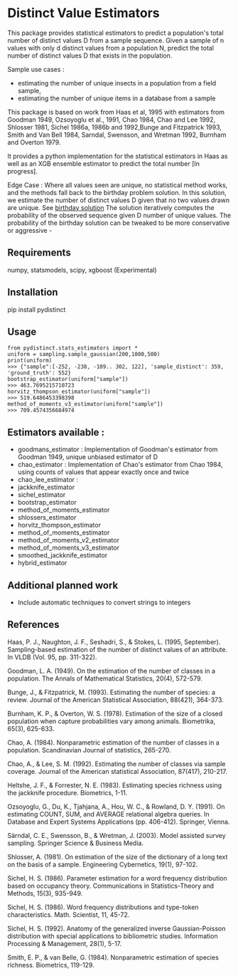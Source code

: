 # Distinct Value Estimators

This package provides statistical estimators to predict a population's total number of distinct values D from a sample sequence. Given a sample of n values with only d distinct values from a population N, predict the total number of distinct values D that exists in the population.

Sample use cases :
* estimating the number of unique insects in a population from a field sample,
* estimating the number of unique items in a database from a sample 

This package is based on work from Haas et al, 1995 with estimators from Goodman 1949, Ozsoyoglu et al., 1991, Chao 1984, Chao and Lee 1992, Shlosser 1981, Sichel 1986a, 1986b and 1992,Bunge and Fitzpatrick 1993, Smith and Van Bell 1984, Sarndal,
Swensson, and Wretman 1992, Burnham and Overton 1979.
 
It provides a python implementation for the statistical estimators in Haas as well as an XGB ensemble estimator to predict the total number [In progress].

Edge Case : Where all values seen are unique, no statistical method works, and the methods fall back to the birthday problem solution. In this solution, we estimate the number of distinct values D given that no two values drawn are unique.
See [birthday solution](https://en.wikipedia.org/wiki/Birthday_problem)
The solution iteratively computes the probability of the observed sequence given D number of unique values. The probability of the birthday solution can be tweaked to be more conservative or aggressive -

## Requirements

numpy, statsmodels, scipy, xgboost (Experimental)

## Installation

pip install pydistinct

## Usage
```
from pydistinct.stats_estimators import *
uniform = sampling.sample_gaussian(200,1000,500)
print(uniform)
>>> {"sample":[-252, -238, -109.. 302, 122], 'sample_distinct': 359, 'ground_truth': 552}
bootstrap_estimator(uniform["sample"])
>>> 463.7695215710723
horvitz_thompson_estimator(uniform["sample"])
>>> 519.6486453398398
method_of_moments_v3_estimator(uniform["sample"])
>>> 709.4574356684974
```

## Estimators available : 
* goodmans_estimator : Implementation of Goodman's estimator from Goodman 1949, unique unbiased estimator of D
* chao_estimator : Implementation of Chao's estimator from Chao 1984, using counts of values that appear exactly once and twice
* chao_lee_estimator :
* jackknife_estimator
* sichel_estimator
* bootstrap_estimator
* method_of_moments_estimator
* shlossers_estimator
* horvitz_thompson_estimator
* method_of_moments_estimator
* method_of_moments_v2_estimator
* method_of_moments_v3_estimator
* smoothed_jackknife_estimator
* hybrid_estimator


## Additional planned work

* Include automatic techniques to convert strings to integers

## References

Haas, P. J., Naughton, J. F., Seshadri, S., & Stokes, L. (1995, September). Sampling-based estimation of the number of distinct values of an attribute. In VLDB (Vol. 95, pp. 311-322).

Goodman, L. A. (1949). On the estimation of the number of classes in a population. The Annals of Mathematical Statistics, 20(4), 572-579.

Bunge, J., & Fitzpatrick, M. (1993). Estimating the number of species: a review. Journal of the American Statistical Association, 88(421), 364-373.

Burnham, K. P., & Overton, W. S. (1978). Estimation of the size of a closed population when capture probabilities vary among animals. Biometrika, 65(3), 625-633.

Chao, A. (1984). Nonparametric estimation of the number of classes in a population. Scandinavian Journal of statistics, 265-270.

Chao, A., & Lee, S. M. (1992). Estimating the number of classes via sample coverage. Journal of the American statistical Association, 87(417), 210-217.

Heltshe, J. F., & Forrester, N. E. (1983). Estimating species richness using the jackknife procedure. Biometrics, 1-11.

Ozsoyoglu, G., Du, K., Tjahjana, A., Hou, W. C., & Rowland, D. Y. (1991). On estimating COUNT, SUM, and AVERAGE relational algebra queries. In Database and Expert Systems Applications (pp. 406-412). Springer, Vienna.

Särndal, C. E., Swensson, B., & Wretman, J. (2003). Model assisted survey sampling. Springer Science & Business Media.

Shlosser, A. (1981). On estimation of the size of the dictionary of a long text on the basis of a sample. Engineering Cybernetics, 19(1), 97-102.

Sichel, H. S. (1986). Parameter estimation for a word frequency distribution based on occupancy theory. Communications in Statistics-Theory and Methods, 15(3), 935-949.

Sichel, H. S. (1986). Word frequency distributions and type-token characteristics. Math. Scientist, 11, 45-72.

Sichel, H. S. (1992). Anatomy of the generalized inverse Gaussian-Poisson distribution with special applications to bibliometric studies. Information Processing & Management, 28(1), 5-17.

Smith, E. P., & van Belle, G. (1984). Nonparametric estimation of species richness. Biometrics, 119-129.
